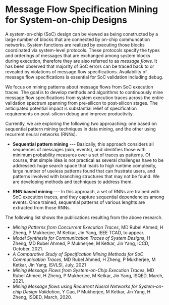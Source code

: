 # Message Flow Specification Mining for System-on-chip Designs

A system-on-chip (SoC) design can be viewed as being constructed by a large number of blocks that are connected by on-chip 
communcation networks.  System functions are realized by executing those blocks coordinated via system-level protocols. These
protocols specify the types and orderings of messages that are exchanged among system blocks during execution, therefore they
are also referred to as *message flows*. It has been observed that majority of SoC errors can be traced back to or revealed by violations of message flow specifications. Availability of message flow specifications is essential for SoC validation including debug.

We focus on mining patterns about message flows from SoC execution traces.  The goal is to develop methods and algorithms to continuously mine message flow specifications from system execution traces across the entire validation spectrum spanning from pre-silicon to post-silicon stages. The anticipated potential impact is substantial relief of specification requirements on post-silicon debug and improve productivity.

Currently, we are exploring the following two approaching: one based on sequential pattern mining techniques in data mining, and the other using recurrent neural networks (RNNs).

- **Sequential pattern mining**  ---  Basically, this approach considers all sequences of messages (*aka*, events), and identifies those with minimum probability measures over a set of traces as patterns.  Of course, that simple idea is not practical as several challenges have to be addressed: huge search space that leads to high runtime complexity, large number of useless patterns found that can frustrate users, and patterns involved with branching structures that may not be found. We are developing methods and techniques to address them.

- **RNN based mining** --- In this approach, a set of RNNs are trained with SoC execution traces, and they capture sequential dependencies among events.  Once trained, sequential patterns of various lenghts are extracted from those RNNs.  

The following list shows the publications resulting from the above research.

- *Mining Patterns from Concurrent Execution Traces*, MD Rubel Ahmed, H Zheng, P Mukherjee, M Ketkar, Jin Yang, IEEE TCAD, to appear.
- *Model Synthesis for Communication Traces of System Designs*, H Zheng, MD Rubel Ahmed, P Mukherjee, M Ketkar, Jin Yang, ICCD, October, 2021.
- *A Comparative Study of Specification Mining Methods for SoC Communication Traces*, MD Rubel Ahmed, H Zheng, P Mukherjee, M Ketkar, Jin Yang, ISVLSI, July, 2021
- *Mining Message Flows from System-on-Chip Execution Traces*, MD Rubel Ahmed, H Zheng, P Mukherjee, M Ketkar, Jin Yang, ISQED, March, 2021.
- *Mining Message flows using Recurrent Nueral Networks for System-on-chip Design Validation*, Y Cao, P Mukherjee, M Ketkar, Jin Yang, H Zheng, ISQED, March, 2020.
